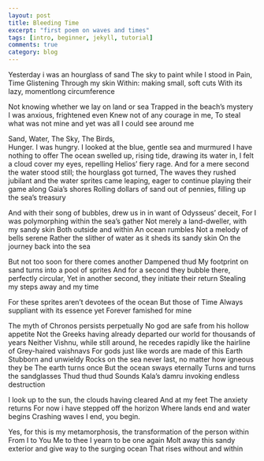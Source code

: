 ```yaml
---
layout: post
title: Bleeding Time
excerpt: "first poem on waves and times"
tags: [intro, beginner, jekyll, tutorial]
comments: true
category: blog
---
```

Yesterday i was an hourglass of sand
The sky to paint 
while I stood 
in Pain,
Time
Glistening 
Through my skin
Within: making small, soft cuts 
With its lazy, momentlong circumference

Not knowing whether we lay on land or sea
Trapped in the beach’s mystery
I was anxious, frightened even
Knew not of any courage in me,
To steal what was not mine and yet was all I could see around me

Sand, Water, The Sky, The Birds,  
Hunger. 
I was hungry.
I looked at the blue, gentle sea and murmured
I have nothing to offer
The ocean swelled up, rising tide, drawing its water in,
I felt a cloud cover my eyes, repelling Helios’ fiery rage.
And for a mere second the water stood still; 
the hourglass got turned,
The waves they rushed jubilant and the water sprites came leaping, eager 
to continue playing their game along Gaia’s shores 
Rolling dollars of sand out of pennies, filling up the sea’s treasury

And with their song of bubbles, drew us in in want of Odysseus’ deceit,
For I was polymorphing within the sea’s gather
Not merely a land-dweller, with my sandy skin
Both outside and within
An ocean rumbles
Not a melody of bells serene
Rather the slither of water as it sheds its sandy skin
On the journey back into the sea

But not too soon for there comes another
Dampened thud
My footprint on sand turns into a pool of sprites
And for a second they bubble there, perfectly circular,
Yet in another second, they initiate their return
Stealing my steps away and my time

For these sprites aren’t devotees of the ocean
But those of Time
Always suppliant with its essence yet
Forever famished for mine

The myth of Chronos persists perpetually
No god are safe from his hollow appetite
Not the Greeks having already departed our world for thousands of years
Neither Vishnu, while still around, he recedes rapidly like the hairline of Grey-haired vaishnavs
For gods just like words are made of this Earth
Stubborn and unwieldy
Rocks on the sea never last, no matter how igneous they be
The earth turns once
But the ocean sways eternally
Turns and turns the sandglasses
Thud thud thud
Sounds Kala’s damru invoking endless destruction

I look up to the sun, the clouds having cleared
And at my feet
The anxiety returns
For now i have stepped off the horizon
Where lands end and water begins
Crashing waves
I end, you begin.

Yes, for this is my metamorphosis, the transformation of the person within
From I to You
Me to thee
I yearn to be one again
Molt away this sandy exterior and give way to the surging ocean
That rises without and within
